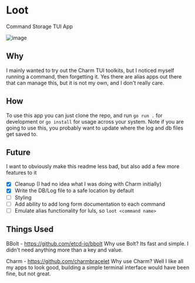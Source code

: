 # Loot
Command Storage TUI App

![image](https://github.com/user-attachments/assets/99685a2a-3110-447e-a8c5-a14c6a774a95)

## Why
I mainly wanted to try out the Charm TUI toolkits, but I noticed myself running a command, then forgetting it. Yes there are alias apps out there that can manage this, but it is not my own, and I don't really care. 

## How
To use this app you can just clone the repo, and run `go run .` for development or `go install` for usage across your system. Note if you are going to use this, you probably want to update where the log and db files get saved to. 

## Future
I want to obviously make this readme less bad, but also add a few more features to it

- [X] Cleanup (I had no idea what I was doing with Charm initially)
- [x] Write the DB/Log file to a safe location by default
- [ ] Styling 
- [ ] Add ability to add long form documentation to each command
- [ ] Emulate alias functionality for luls, so `loot <command name>`

## Things Used
BBolt - https://github.com/etcd-io/bbolt
Why use Bolt? Its fast and simple. I didn't need anything more than a key and value. 

Charm - https://github.com/charmbracelet
Why use Charm? Well I like all my apps to look good, building a simple terminal interface would have been fine, but not great. 
